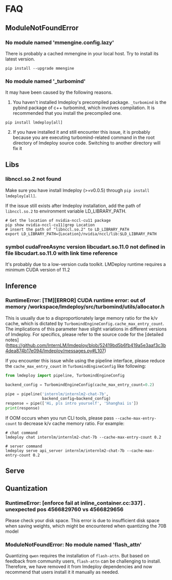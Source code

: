 # FAQ

## ModuleNotFoundError

### No module named 'mmengine.config.lazy'

There is probably a cached mmengine in your local host. Try to install its latest version.

```shell
pip install --upgrade mmengine
```

### No module named '\_turbomind'

It may have been caused by the following reasons.

1. You haven't installed lmdeploy's precompiled package. `_turbomind` is the pybind package of c++ turbomind, which involves compilation. It is recommended that you install the precompiled one.

```shell
pip install lmdeploy[all]
```

2. If you have installed it and still encounter this issue, it is probably because you are executing turbomind-related command in the root directory of lmdeploy source code. Switching to another directory will fix it

## Libs

### libnccl.so.2 not found

Make sure you have install lmdeploy (>=v0.0.5) through `pip install lmdeploy[all]`.

If the issue still exists after lmdeploy installation, add the path of `libnccl.so.2` to environment variable LD_LIBRARY_PATH.

```shell
# Get the location of nvidia-nccl-cu11 package
pip show nvidia-nccl-cu11|grep Location
# insert the path of "libnccl.so.2" to LD_LIBRARY_PATH
export LD_LIBRARY_PATH={Location}/nvidia/nccl/lib:$LD_LIBRARY_PATH
```

### symbol cudaFreeAsync version libcudart.so.11.0 not defined in file libcudart.so.11.0 with link time reference

It's probably due to a low-version cuda toolkit. LMDeploy runtime requires a minimum CUDA version of 11.2

## Inference

### RuntimeError: \[TM\]\[ERROR\] CUDA runtime error: out of memory /workspace/lmdeploy/src/turbomind/utils/allocator.h

This is usually due to a disproportionately large memory ratio for the k/v cache, which is dictated by `TurbomindEngineConfig.cache_max_entry_count`.
The implications of this parameter have slight variations in different versions of lmdeploy. For specifics, please refer to the source code for the \[detailed notes\] (https://github.com/InternLM/lmdeploy/blob/52419bd5b6fb419a5e3aaf3c3b4dea874b17e094/lmdeploy/messages.py#L107)

If you encounter this issue while using the pipeline interface, please reduce the `cache_max_entry_count` in `TurbomindEngineConfig` like following:

```python
from lmdeploy import pipeline, TurbomindEngineConfig

backend_config = TurbomindEngineConfig(cache_max_entry_count=0.2)

pipe = pipeline('internlm/internlm2-chat-7b',
                backend_config=backend_config)
response = pipe(['Hi, pls intro yourself', 'Shanghai is'])
print(response)
```

If OOM occurs when you run CLI tools, please pass `--cache-max-entry-count` to decrease k/v cache memory ratio. For example:

```shell
# chat command
lmdeploy chat internlm/internlm2-chat-7b --cache-max-entry-count 0.2

# server command
lmdeploy serve api_server internlm/internlm2-chat-7b --cache-max-entry-count 0.2
```

## Serve

## Quantization

### RuntimeError: \[enforce fail at inline_container.cc:337\] . unexpected pos 4566829760 vs 4566829656

Please check your disk space. This error is due to insufficient disk space when saving weights, which might be encountered when quantizing the 70B model

### ModuleNotFoundError: No module named 'flash_attn'

Quantizing `qwen` requires the installation of `flash-attn`. But based on feedback from community users, `flash-attn` can be challenging to install. Therefore, we have removed it from lmdeploy dependencies and now recommend that users install it it manually as needed.
